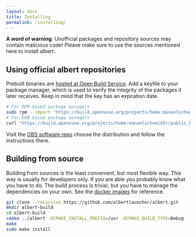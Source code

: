 ```yaml
---
layout: docs
title: Installing
permalink: /installing/
---
```

**A word of warning**: Unofficial packages and repository sources may contain malicious code! Please make sure to use the sources mentioned here to install albert.

## Using official albert repositories

Prebuilt binaries are [hosted at Open Build Service](https://build.opensuse.org/package/show/home:manuelschneid3r/albert). Add a keyfile to your package manager, which is used to verify the integrity of the packages it later receives. Keep in mind that the key has an expiration date.

```bash
# For RPM based package managers
sudo rpm --import "https://build.opensuse.org/projects/home:manuelschneid3r/public_key"
# For DEB based package managers 
curl "https://build.opensuse.org/projects/home:manuelschneid3r/public_key" | sudo apt-key add -
```

Visit the [OBS software repo](https://software.opensuse.org/download.html?project=home:manuelschneid3r&package=albert) choose the distribution and follow the instructions there.	

## Building from source

Building from sources is the least convenient, but most flexible way. This way is usually for developers only. If you are able you probably know what you have to do. The build process is trivial, but you have to manage the dependencies on your own. See the [docker images](https://github.com/albertlauncher/albert/tree/master/.docker) for reference.

```bash
git clone --recursive https://github.com/albertlauncher/albert.git
mkdir albert-build
cd albert-build
cmake ../albert -DCMAKE_INSTALL_PREFIX=/usr -DCMAKE_BUILD_TYPE=Debug
make
sudo make install
```
